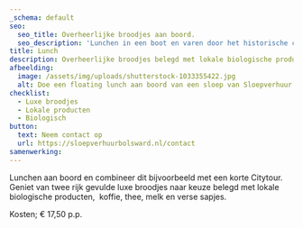 ```yaml
---
_schema: default
seo:
  seo_title: Overheerlijke broodjes aan boord.
  seo_description: 'Lunchen in een boot en varen door het historische centrum van Bolsward '
title: Lunch
description: Overheerlijke broodjes belegd met lokale biologische producten.
afbeelding:
  image: /assets/img/uploads/shutterstock-1033355422.jpg
  alt: Doe een floating lunch aan boord van een sloep van Sloepverhuur Bolsward
checklist:
  - Luxe broodjes
  - Lokale producten
  - Biologisch
button:
  text: Neem contact op
  url: https://sloepverhuurbolsward.nl/contact
samenwerking:
---
```


Lunchen aan boord en combineer dit bijvoorbeeld met een korte Citytour. Geniet van twee rijk gevulde luxe broodjes naar keuze belegd met lokale biologische producten, &nbsp;koffie, thee, melk en verse sapjes.

Kosten; € 17,50 p.p.
